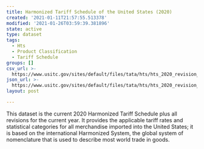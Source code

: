 ```yaml
---
title: Harmonized Tariff Schedule of the United States (2020)
created: '2021-01-11T21:57:55.513378'
modified: '2021-01-26T03:59:39.381896'
state: active
type: dataset
tags:
  - Hts
  - Product Classification
  - Tariff Schedule
groups: []
csv_url: >-
  https://www.usitc.gov/sites/default/files/tata/hts/hts_2020_revision_basicb_csv.csv
json_url: >-
  https://www.usitc.gov/sites/default/files/tata/hts/hts_2020_revision_basicb_json.json
layout: post

---
```

This dataset is the current 2020 Harmonized Tariff Schedule plus all revisions for the current year.  It provides the applicable tariff rates and statistical categories for all merchandise imported into the United States; it is based on the international Harmonized System, the global system of nomenclature that is used to describe most world trade in goods.
